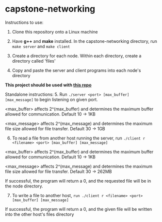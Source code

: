 # capstone-networking
Instructions to use:
1. Clone this repository onto a Linux machine

2. Have **g++** and **make** installed. In the capstone-networking directory, run `make server` and `make client`

3. Create a directory for each node. Within each directory, create a directory called 'files'

4. Copy and paste the server and client programs into each node's directory

**This project should be used with [this repo](https://github.com/KevnElevn/capstone-filesystem)**

Standalone instructions:
5. Run `./server <port> [max_buffer] [max_message]` to begin listening on given port.

   <max_buffer> affects 2^(max_buffer) and determines the maximum buffer allowed for communication. Default 10 -> 1KB

   <max_message> affects 2^(max_message) and determines the maximum file size allowed for file transfer. Default 30 -> 1GB

6. To read a file from another host running the server, run `./client r <filename> <port> [max_buffer] [max_message]`

  <max_buffer> affects 2^(max_buffer) and determines the maximum buffer allowed for communication. Default 10 -> 1KB

  <max_message> affects 2^(max_message) and determines the maximum file size allowed for file transfer. Default 30 -> 262MB

  If successful, the program will return a 0, and the requested file will be in the node directory.

7. To write a file to another host,  `run ./client r <filename> <port> [max_buffer] [max_message]`

  If successful, the program will return a 0, and the given file will be written into the other host's files directory
